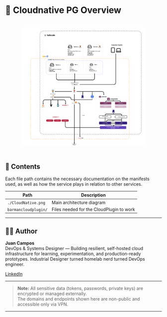 # 🏡 Cloudnative PG Overview

<p align="center">
  <img src="./Homelab.png" alt="Homelab Architecture" width="80%" style="padding:20px; border-radius:10px;" />
</p>

## 📄 Contents

Each file path contains the necessary documentation on the manifests used, as well as how the service plays in relation to other services.

| Path                 | Description                              |
| -------------------- | ---------------------------------------- |
| `./CloudNative.png`  | Main architecture diagram                |
| `barmancloudplugin/` | Files needed for the CloudPlugin to work |

---

## 🧑‍💻 Author

**Juan Campos**  
DevOps & Systems Designer — Building resilient, self-hosted cloud infrastructure for learning, experimentation, and production-ready prototypes. Industrial Designer turned homelab nerd turned DevOps engineer.

[LinkedIn](https://www.linkedin.com/in/juan-ignacio-campos-ruiz-3692212b2/)

---

> **Note:** All sensitive data (tokens, passwords, private keys) are encrypted or managed externally.  
> The domains and endpoints shown here are non-public and accessible only via VPN.

---
